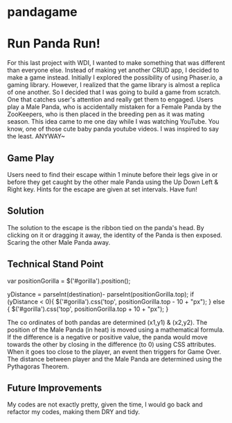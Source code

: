 # pandagame

Run Panda Run!
==============

For this last project with WDI, I wanted to make something that was different than everyone else. Instead of making yet another CRUD app, I decided to make a game instead. Initially I explored the possibility of using Phaser.io, a gaming library. However, I realized that the game library is almost a replica of one another. So I decided that I was going to build a game from scratch. One that catches user's attention and really get them to engaged. Users play a Male Panda, who is accidentally mistaken for a Female Panda by the ZooKeepers, who is then placed in the breeding pen as it was mating season. This idea came to me one day while I was watching YouTube. You know, one of those cute baby panda youtube videos. I was inspired to say the least. ANYWAY~


Game Play
---------
Users need to find their escape within 1 minute before their legs give in or before they get caught by the other male Panda using the Up Down Left & Right key. Hints for the escape are given at set intervals. Have fun!


Solution
--------
The solution to the escape is the ribbon tied on the panda's head. By clicking on it or dragging it away, the identity of the Panda is then exposed. Scaring the other Male Panda away. 

Technical Stand Point
---------------------
  var positionGorilla = $('#gorilla').position();

   yDistance = parseInt(destination)- parseInt(positionGorilla.top);
    if (yDistance < 0){
      $('#gorilla').css('top', positionGorilla.top - 10 + "px");
    }
    else {
      $('#gorilla').css('top', positionGorilla.top + 10 + "px");
    }
        
The co ordinates of both pandas are determined (x1,y1) & (x2,y2). The position of the Male Panda (in heat) is moved using a mathematical formula. If the difference is a negative or positive value, the panda would move towards the other by closing in the difference (to 0) using CSS attributes. When it goes too close to the player, an event then triggers for Game Over. The distance between player and the Male Panda are determined using the Pythagoras Theorem. 


Future Improvements
-------------------
My codes are not exactly pretty, given the time, I would go back and refactor my codes, making them DRY and tidy. 



